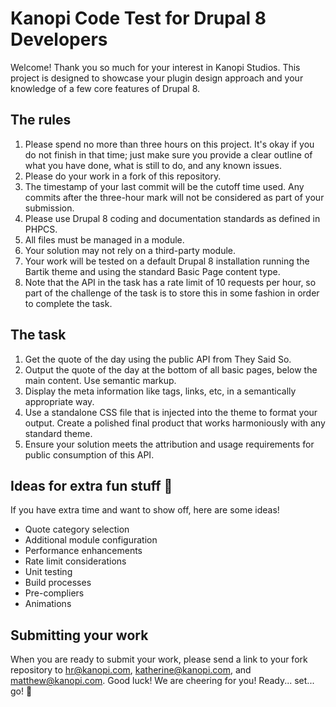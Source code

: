 # Kanopi Code Test for Drupal 8 Developers
Welcome! Thank you so much for your interest in Kanopi Studios. This project is designed to showcase your plugin design approach and your knowledge of a few core features of Drupal 8.
## The rules
1.	Please spend no more than three hours on this project. It's okay if you do not finish in that time; just make sure you provide a clear outline of what you have done, what is still to do, and any known issues.
1.	Please do your work in a fork of this repository.
1.	The timestamp of your last commit will be the cutoff time used. Any commits after the three-hour mark will not be considered as part of your submission.
1.	Please use Drupal 8 coding and documentation standards as defined in PHPCS.
1.	All files must be managed in a module.
1.	Your solution may not rely on a third-party module.
1.	Your work will be tested on a default Drupal 8 installation running the Bartik theme and using the standard Basic Page content type.
1.	Note that the API in the task has a rate limit of 10 requests per hour, so part of the challenge of the task is to store this in some fashion in order to complete the task.
## The task
1.	Get the quote of the day using the public API from They Said So.
1.	Output the quote of the day at the bottom of all basic pages, below the main content. Use semantic markup.
1.	Display the meta information like tags, links, etc, in a semantically appropriate way.
1.	Use a standalone CSS file that is injected into the theme to format your output. Create a polished final product that works harmoniously with any standard theme.
1.	Ensure your solution meets the attribution and usage requirements for public consumption of this API.

## Ideas for extra fun stuff 🎉
If you have extra time and want to show off, here are some ideas!
- Quote category selection
- Additional module configuration
- Performance enhancements
- Rate limit considerations
- Unit testing
- Build processes
- Pre-compliers
- Animations

## Submitting your work
When you are ready to submit your work, please send a link to your fork repository to hr@kanopi.com, katherine@kanopi.com, and matthew@kanopi.com.
Good luck! We are cheering for you! Ready... set... go! 🏁


